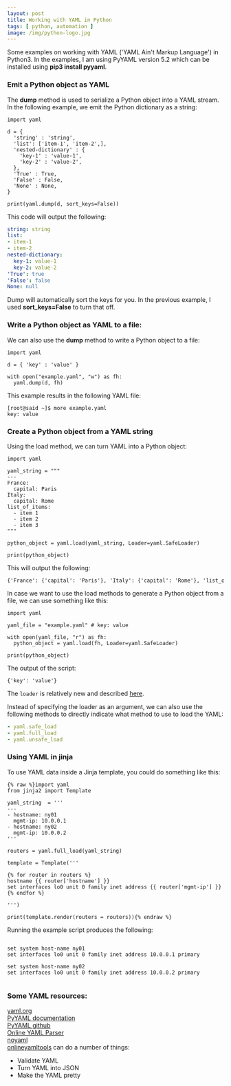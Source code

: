```yaml
---
layout: post
title: Working with YAML in Python
tags: [ python, automation ]
image: /img/python-logo.jpg
---
```


Some examples on working with YAML ('YAML Ain't Markup Language') in Python3. In the examples, I am using PyYAML version 5.2 which can be installed using <b>pip3 install pyyaml</b>.

### Emit a Python object as YAML

The <b>dump</b> method is used to serialize a Python object into a YAML stream. In the following example, we emit the Python dictionary as a string:

<pre style="font-size:12px">
import yaml

d = {
  'string' : 'string',
  'list': ['item-1', 'item-2',],  
  'nested-dictionary' : { 
    'key-1' : 'value-1',
    'key-2' : 'value-2',
  },
  'True' : True,
  'False' : False,
  'None' : None,
}

print(yaml.dump(d, sort_keys=False))
</pre>

This code will output the following:

```yaml
string: string
list:
- item-1
- item-2
nested-dictionary:
  key-1: value-1
  key-2: value-2
'True': true
'False': false
None: null
```

Dump will automatically sort the keys for you. In the previous example, I used <b>sort_keys=False</b> to turn that off. 


### Write a Python object as YAML to a file:

We can also use the <b>dump</b> method to write a Python object to a file:

<pre style="font-size:12px">
import yaml

d = { 'key' : 'value' }

with open("example.yaml", "w") as fh:  
  yaml.dump(d, fh)
</pre>

This example results in the following YAML file:

<pre style="font-size:12px">
[root@said ~]$ more example.yaml 
key: value
</pre>


### Create a Python object from a YAML string

Using the load method, we can turn YAML into a Python object:

<pre style="font-size:12px">
import yaml

yaml_string = """
---
France:
  capital: Paris
Italy:
  capital: Rome
list_of_items:
  - item 1
  - item 2
  - item 3  
"""

python_object = yaml.load(yaml_string, Loader=yaml.SafeLoader)

print(python_object)
</pre>

This will output the following:

<pre style="font-size:12px">
{'France': {'capital': 'Paris'}, 'Italy': {'capital': 'Rome'}, 'list_of_items': ['item 1', 'item 2', 'item 3']}
</pre>

In case we want to use the load methods to generate a Python object from a file, we can use something like this:

<pre style="font-size:12px">
import yaml

yaml_file = "example.yaml" # key: value

with open(yaml_file, "r") as fh:
  python_object = yaml.load(fh, Loader=yaml.SafeLoader)

print(python_object)
</pre>

The output of the script:

<pre style="font-size:12px">
{'key': 'value'}
</pre>


The `loader` is relatively new and described <a href="https://github.com/yaml/pyyaml/wiki/PyYAML-yaml.load(input)-Deprecation" target="_blank">here</a>.

Instead of specifying the loader as an argument, we can also use the following methods to directly indicate what method to use to load the YAML:

```yaml
- yaml.safe_load
- yaml.full_load
- yaml.unsafe_load
```


### Using YAML in jinja

To use YAML data inside a Jinja template, you could do something like this:

<pre style="font-size:12px">
{% raw %}import yaml
from jinja2 import Template

yaml_string  = '''
---
- hostname: ny01
  mgmt-ip: 10.0.0.1
- hostname: ny02
  mgmt-ip: 10.0.0.2
'''

routers = yaml.full_load(yaml_string)

template = Template('''

{% for router in routers %}
hostname {{ router['hostname'] }}
set interfaces lo0 unit 0 family inet address {{ router['mgmt-ip'] }} primary
{% endfor %}

''')

print(template.render(routers = routers)){% endraw %}
</pre>

Running the example script produces the following:

<pre style="font-size:12px">

set system host-name ny01
set interfaces lo0 unit 0 family inet address 10.0.0.1 primary

set system host-name ny02
set interfaces lo0 unit 0 family inet address 10.0.0.2 primary

</pre>


### Some YAML resources:

<a href="https://yaml.org/" target="_blank">yaml.org</a><br>
<a href="https://pyyaml.org/wiki/PyYAMLDocumentation" target="_blank">PyYAML documentation</a><br>
<a href="https://github.com/yaml/pyyaml" target="_blank">PyYAML github</a><br>
<a href="http://yaml-online-parser.appspot.com/" target="_blank">Online YAML Parser</a><br>
<a href="https://noyaml.com/" target="_blank">noyaml</a><br>
<a href="https://onlineyamltools.com/ " target="_blank">onlineyamltools</a> can do a number of things:
- Validate YAML
- Turn YAML into JSON
- Make the YAML pretty